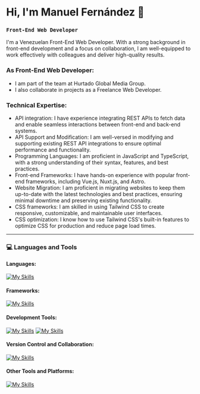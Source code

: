 # Hi, I'm Manuel Fernández 👋

### **`Front-End Web Developer`**

I'm a Venezuelan Front-End Web Developer. With a strong background in front-end development and a focus on
          collaboration, I am well-equipped to work effectively with colleagues
          and deliver high-quality results.

### As Front-End Web Developer: 
- I am part of the team at Hurtado Global Media Group.
- I also collaborate in projects as a Freelance Web Developer. 

### Technical Expertise: 
- API integration: I have experience integrating REST APIs to fetch data and enable seamless interactions between front-end and back-end systems.
- API Support and Modification: I am well-versed in modifying and supporting existing REST API integrations to ensure optimal performance and functionality.
- Programming Languages: I am proficient in JavaScript and TypeScript, with a strong understanding of their syntax, features, and best practices.
- Front-end Frameworks: I have hands-on experience with popular front-end frameworks, including Vue.js, Nuxt.js, and Astro.
- Website Migration: I am proficient in migrating websites to keep them up-to-date with the latest technologies and best practices, ensuring minimal downtime and preserving existing functionality.
- CSS frameworks: I am skilled in using Tailwind CSS to create responsive, customizable, and maintainable user interfaces.
- CSS optimization: I know how to use Tailwind CSS's built-in features to optimize CSS for production and reduce page load times.

---

### :computer: Languages and Tools

#### Languages:
[![My Skills](https://skillicons.dev/icons?i=js,ts,dart,css,html)](https://skillicons.dev)


#### Frameworks:
[![My Skills](https://skillicons.dev/icons?i=tailwind,vuejs,nuxtjs,astro)](https://skillicons.dev)

#### Development Tools:
[![My Skills](https://skillicons.dev/icons?i=visualstudio)](https://skillicons.dev)
[![My Skills](https://skillicons.dev/icons?i=vscode)](https://skillicons.dev)

#### Version Control and Collaboration:
[![My Skills](https://skillicons.dev/icons?i=git,github)](https://skillicons.dev)

#### Other Tools and Platforms:
[![My Skills](https://skillicons.dev/icons?i=figma)](https://skillicons.dev)

<!--
**manufer24/manufer24** is a ✨ _special_ ✨ repository because its `README.md` (this file) appears on your GitHub profile.

Here are some ideas to get you started:

- 🔭 I’m currently working on ...
- 🌱 I’m currently learning ...
- 👯 I’m looking to collaborate on ...
- 🤔 I’m looking for help with ...
- 💬 Ask me about ...
- 📫 How to reach me: ...
- 😄 Pronouns: ...
- ⚡ Fun fact: ...
-->
